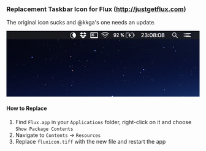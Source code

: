 ### Replacement Taskbar Icon for Flux (http://justgetflux.com)

The original icon sucks and @kkga's one needs an update.

![Screenshot](taskbar@2x.png)

#### How to Replace

1. Find `Flux.app` in your `Applications` folder, right-click on it and choose `Show Package Contents`
2. Navigate to `Contents` → `Resources`
3. Replace `fluxicon.tiff` with the new file and restart the app